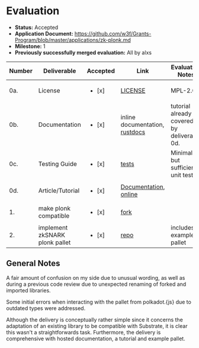 # Evaluation

- **Status:** Accepted
- **Application Document:** https://github.com/w3f/Grants-Program/blob/master/applications/zk-plonk.md
- **Milestone:** 1
- **Previously successfully merged evaluation:** All by alxs

| Number | Deliverable | Accepted | Link | Evaluation Notes |
| ------------- | ------------- | ------------- | ------------- |------------- |
| 0a. | License | <ul><li>[x] </li></ul> | [LICENSE](https://github.com/AstarNetwork/plonk/blob/master/LICENSE) | MPL-2.0
| 0b. | Documentation | <ul><li>[x] </li></ul> | inline documentation, [rustdocs](https://docs.rs/plonk-pallet/latest/plonk_pallet/) | tutorial already covered by deliverable 0d.
| 0c. | Testing Guide | <ul><li>[x] </li></ul> | [tests](https://github.com/AstarNetwork/plonk/blob/master/src/tests.rs) | Minimal but sufficient unit tests
| 0d. | Article/Tutorial | <ul><li>[x] </li></ul> | [Documentation](https://github.com/AstarNetwork/plonk/tree/master/book), [online](https://astarnetwork.github.io/plonk/) | 
| 1. | make plonk compatible | <ul><li>[x] </li></ul> | [fork](https://github.com/AstarNetwork/dusk-plonk)
| 2. | implement zkSNARK plonk pallet | <ul><li>[x] </li></ul> | [repo](https://github.com/AstarNetwork/plonk) | includes example pallet

## General Notes

A fair amount of confusion on my side due to unusual wording, as well as during a previous code review due to unexpected renaming of forked and imported libraries.

Some initial errors when interacting with the pallet from polkadot.{js} due to outdated types were addressed.

Although the delivery is conceptually rather simple since it concerns the adaptation of an existing library to be compatible with Substrate, it is clear this wasn't a straightforwards task. Furthermore, the delivery is comprehensive with hosted documentation, a tutorial and example pallet.
